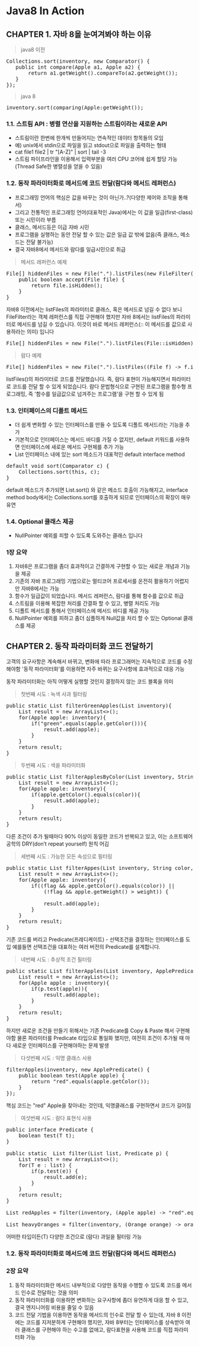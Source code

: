 
Java8 In Action
=====================================

CHAPTER 1. 자바 8을 눈여겨봐야 하는 이유
--------------------------------------


> java8 이전
<pre>
Collections.sort(inventory, new Comparator() {
   public int compare(Apple a1, Apple a2) {
       return a1.getWeight().compareTo(a2.getWeight());
   }
});
</pre>

> java 8
<pre>
inventory.sort(comparing(Apple:getWeight());
</pre>

### 1.1. 스트림 API : 병렬 연산을 지원하는 스트림이라는 새로운 API
* 스트림이란 한번에 한개씩 만들어지는 연속적인 데이터 항목들의 모임
* 예) unix에서 stdin으로 파일을 읽고 stdout으로 파일을 출력하는 형태
* cat file1 file2 | tr "[A-Z]" | sort | tail -3
* 스트림 파이프라인을 이용해서 입력부분을 여러 CPU 코어에 쉽게 할당 가능(Thread Safe한 병렬성을 얻을 수 있음)

### 1.2. 동작 파라미터화로 메서드에 코드 전달(람다와 메서드 레퍼런스)
* 프로그래밍 언어의 핵심은 값을 바꾸는 것이 아닌가..?(다양한 제어와 조작을 통해서)
* 그리고 전통적인 프로그래밍 언어(대표적인 Java)에서는 이 값을 일급(first-class)또는 시민이라 부름
* 클래스, 메서드등은 이급 자바 시민
* 프로그램을 실행하는 동안 전달 할 수 있는 값은 일급 값 밖에 없음(즉 클래스, 메소드는 전달 불가능)
* 결국 자바8에서 메서드와 람다를 일급시민으로 취급


> 메서드 레퍼런스 예제
<pre>
File[] hiddenFiles = new File(".").listFiles(new FileFilter() {
    public boolean accept(File file) {
        return file.isHidden();
    }
}
</pre>

자바8 이전에서는 listFiles의 파라미터로 클래스, 혹은 메서드로 넘길 수 없다 보니 FileFilter라는 객체 레퍼런스를 직접 구현해야 했지만
자바 8에서는 listFiles의 파라미터로 메서드를 넘길 수 있습니다. 이것이 바로 메서드 레퍼런스(:: 이 메서드를 값으로 사용하라는 의미) 입니다


<pre>
File[] hiddenFiles = new File(".").listFiles(File::isHidden)
</pre>

> 람다 예제
<pre>
File[] hiddenFiles = new File(".").listFiles((File f) -> f.isHidden())
</pre>

listFiles()의 파라미터로 코드를 전달했습니다. 즉, 람다 표현이 가능해지면서
파라미터로 코드를 전달 할 수 있게 되었습니다. 람다 문법형식으로 구현된 프로그램을 함수형 프로그래밍,
즉 '함수를 일급값으로 넘겨주는 프로그램'을 구현 할 수 있게 됨

### 1.3. 인터페이스의 디폴트 메서드

* 더 쉽게 변화할 수 있는 인터페이스를 만들 수 있도록 디폴트 메서드라는 기능을 추가
* 기본적으로 인터페이스는 메서드 바디를 가질 수 없지만, default 키워드를 사용하면 인터페이스에
새로운 메서드 구현체를 추가 가능
* List 인터페이스 내에 있는 sort 메소드가 대표적인 default interface method

<pre>
default void sort(Comparator<? super E> c) {
    Collections.sort(this, c);
}
</pre>

default 메소드가 추가되면 List.sort() 와 같은 메소드 호출이 가능해지고,
interface method body에서는 Collections.sort를 호출하게 되므로 인터페이스의 확장이 매우 유연

### 1.4. Optional 클래스 제공
* NullPointer 예외를 피할 수 있도록 도와주는 클래스 입니다


### 1장 요약
1. 자바8은 프로그램을 좀더 효과적이고 간결하게 구현할 수 있는 새로운 개념과 기능을 제공
2. 기존의 자바 프로그래밍 기법으로는 멀티코어 프로세서를 온전히 활용하기 어렵지만 자바8에서는 가능
3. 함수가 일급값이 되었습니다. 메서드 레퍼런스, 람다를 통해 함수를 값으로 취급
4. 스트림을 이용해 복잡한 처리를 간결화 할 수 있고, 병렬 처리도 가능
5. 디폴트 메서드를 통해서 인터페이스에 메서드 바디를 제공 가능
6. NullPointer 예외를 피하고 좀더 심플하게 Null값을 처리 할 수 있는 Optional 클래스를 제공



CHAPTER 2. 동작 파라미터화 코드 전달하기
--------------------------------------

고객의 요구사항은 계속해서 바뀌고, 변화에 따라 프로그래머는 지속적으로 코드를 수정해야함
'동작 파라미터화'를 이용하면 자주 바뀌는 요구사항에 효과적으로 대응 가능

동작 파라미터화는 아직 어떻게 실행할 것인지 결정하지 않는 코드 블록을 의미

> 첫번째 시도 : 녹색 사과 필터링
<pre>
public static List filterGreenApples(List inventory){
    List result = new ArrayList<>();
    for(Apple apple: inventory){
        if("green".equals(apple.getColor())){
            result.add(apple);
        }
    }
    return result;
}
</pre>

> 두번째 시도 : 색을 파라미터화
<pre>
public static List filterApplesByColor(List inventory, String color){
    List result = new ArrayList<>();
    for(Apple apple: inventory){
        if(apple.getColor().equals(color)){
            result.add(apple);
        }
    }
    return result;
}
</pre>

다른 조건이 추가 될때마다 
90% 이상이 동일한 코드가 반복되고 있고, 이는 소프트웨어 공학의 DRY(don’t repeat yourself) 원칙 어김

> 세번째 시도 : 가능한 모든 속성으로 필터링
<pre>
public static List filterAppes(List inventory, String color, int weight, boolean flag){
    List result = new ArrayList<>();
    for(Apple apple: inventory){
        if((flag && apple.getColor().equals(color)) ||
            (!flag && apple.getWeight() > weight)) {
 
            result.add(apple);
        }
    }
    return result;
}
</pre>

기존 코드를 버리고 Predicate(프레디케이트) - 선택조건을 결정하는 인터페이스를 도입
예를들면 선택조건을 대표하는 여러 버전의 Predicate를 설계합니다.

> 네번째 시도 : 추상적 조건 필터링
<pre>
public static List filterApples(List inventory, ApplePredicate p){
    List result = new ArrayList<>();
    for(Apple apple : inventory){
        if(p.test(apple)){
            result.add(apple);
        }
    }
    return result;
}
</pre>

하지만 새로운 조건을 만들기 위해서는 기존 Predicate를 Copy & Paste 해서 구현해야함
물론 파라미터를 Predicate 타입으로 통일화 했지만, 여전히 조건이 추가될 때 마다 
새로운 인터페이스를 구현해야하는 문제 발생

> 다섯번째 시도 : 익명 클래스 사용
<pre>
filterApples(inventory, new ApplePredicate() {
    public boolean test(Apple apple) {
        return "red".equals(apple.getColor());
    }
});
</pre>

핵심 코드는 "red" Apple을 찾아내는 것인데, 익명클래스를 구현하면서 코드가 길어짐

> 여섯번째 시도 : 람다 표현식 사용
<pre>
public interface Predicate {
    boolean test(T t);
}
 
public static  List filter(List list, Predicate p) {
    List result = new ArrayList<>();
    for(T e : list) {
        if(p.test(e)) {
            result.add(e);
        }
    }
    return result;
}
 
List redApples = filter(inventory, (Apple apple) -> "red".equals(apple.getColor());
 
List heavyOranges = filter(inventory, (Orange orange) -> orange.getWeight() > 500);
</pre>

어떠한 타입이든(T) 다양한 조건으로 (람다) 과일을 필터링 가능

### 1.2. 동작 파라미터화로 메서드에 코드 전달(람다와 메서드 레퍼런스)


### 2장 요약
1. 동작 파라미터화란 메서드 내부적으로 다양한 동작을 수행할 수 있도록 코드를 메서드 인수로 전달하는 것을 의미
2. 동작 파라미터화를 이용하면 변화하는 요구사항에 좀더 유연하게 대응 할 수 있고, 결국 엔지니어링 비용을 줄일 수 있음
3. 코드 전달 기법을 이용하면 동작을 메서드의 인수로 전달 할 수 있는데, 자바 8 이전에는 코드를 지저분하게 구현해야 했지만,
자바 8부터는 인터페이스를 상속받아 여러 클래스를 구현해야 하는 수고를 없애고, 람다표현을 사용해 코드를 직접 파라미터화 가능
